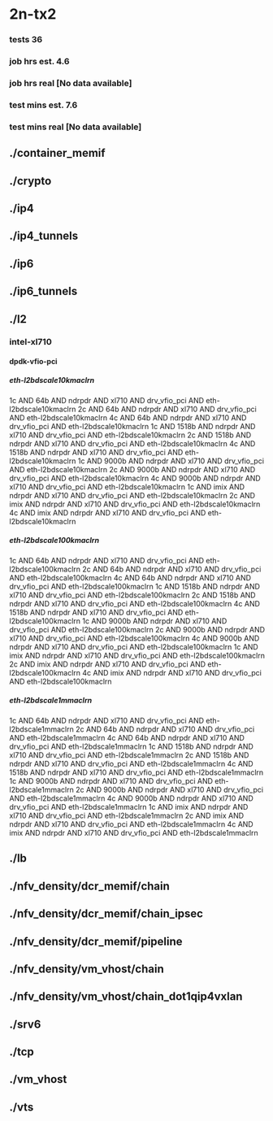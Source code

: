 # 2n-tx2
### tests 36
### job hrs est. 4.6
### job hrs real [No data available]
### test mins est. 7.6
### test mins real [No data available]
## ./container_memif
## ./crypto
## ./ip4
## ./ip4_tunnels
## ./ip6
## ./ip6_tunnels
## ./l2
### intel-xl710
#### dpdk-vfio-pci
##### eth-l2bdscale10kmaclrn
1c AND 64b AND ndrpdr AND xl710 AND drv_vfio_pci AND eth-l2bdscale10kmaclrn
2c AND 64b AND ndrpdr AND xl710 AND drv_vfio_pci AND eth-l2bdscale10kmaclrn
4c AND 64b AND ndrpdr AND xl710 AND drv_vfio_pci AND eth-l2bdscale10kmaclrn
1c AND 1518b AND ndrpdr AND xl710 AND drv_vfio_pci AND eth-l2bdscale10kmaclrn
2c AND 1518b AND ndrpdr AND xl710 AND drv_vfio_pci AND eth-l2bdscale10kmaclrn
4c AND 1518b AND ndrpdr AND xl710 AND drv_vfio_pci AND eth-l2bdscale10kmaclrn
1c AND 9000b AND ndrpdr AND xl710 AND drv_vfio_pci AND eth-l2bdscale10kmaclrn
2c AND 9000b AND ndrpdr AND xl710 AND drv_vfio_pci AND eth-l2bdscale10kmaclrn
4c AND 9000b AND ndrpdr AND xl710 AND drv_vfio_pci AND eth-l2bdscale10kmaclrn
1c AND imix AND ndrpdr AND xl710 AND drv_vfio_pci AND eth-l2bdscale10kmaclrn
2c AND imix AND ndrpdr AND xl710 AND drv_vfio_pci AND eth-l2bdscale10kmaclrn
4c AND imix AND ndrpdr AND xl710 AND drv_vfio_pci AND eth-l2bdscale10kmaclrn
##### eth-l2bdscale100kmaclrn
1c AND 64b AND ndrpdr AND xl710 AND drv_vfio_pci AND eth-l2bdscale100kmaclrn
2c AND 64b AND ndrpdr AND xl710 AND drv_vfio_pci AND eth-l2bdscale100kmaclrn
4c AND 64b AND ndrpdr AND xl710 AND drv_vfio_pci AND eth-l2bdscale100kmaclrn
1c AND 1518b AND ndrpdr AND xl710 AND drv_vfio_pci AND eth-l2bdscale100kmaclrn
2c AND 1518b AND ndrpdr AND xl710 AND drv_vfio_pci AND eth-l2bdscale100kmaclrn
4c AND 1518b AND ndrpdr AND xl710 AND drv_vfio_pci AND eth-l2bdscale100kmaclrn
1c AND 9000b AND ndrpdr AND xl710 AND drv_vfio_pci AND eth-l2bdscale100kmaclrn
2c AND 9000b AND ndrpdr AND xl710 AND drv_vfio_pci AND eth-l2bdscale100kmaclrn
4c AND 9000b AND ndrpdr AND xl710 AND drv_vfio_pci AND eth-l2bdscale100kmaclrn
1c AND imix AND ndrpdr AND xl710 AND drv_vfio_pci AND eth-l2bdscale100kmaclrn
2c AND imix AND ndrpdr AND xl710 AND drv_vfio_pci AND eth-l2bdscale100kmaclrn
4c AND imix AND ndrpdr AND xl710 AND drv_vfio_pci AND eth-l2bdscale100kmaclrn
##### eth-l2bdscale1mmaclrn
1c AND 64b AND ndrpdr AND xl710 AND drv_vfio_pci AND eth-l2bdscale1mmaclrn
2c AND 64b AND ndrpdr AND xl710 AND drv_vfio_pci AND eth-l2bdscale1mmaclrn
4c AND 64b AND ndrpdr AND xl710 AND drv_vfio_pci AND eth-l2bdscale1mmaclrn
1c AND 1518b AND ndrpdr AND xl710 AND drv_vfio_pci AND eth-l2bdscale1mmaclrn
2c AND 1518b AND ndrpdr AND xl710 AND drv_vfio_pci AND eth-l2bdscale1mmaclrn
4c AND 1518b AND ndrpdr AND xl710 AND drv_vfio_pci AND eth-l2bdscale1mmaclrn
1c AND 9000b AND ndrpdr AND xl710 AND drv_vfio_pci AND eth-l2bdscale1mmaclrn
2c AND 9000b AND ndrpdr AND xl710 AND drv_vfio_pci AND eth-l2bdscale1mmaclrn
4c AND 9000b AND ndrpdr AND xl710 AND drv_vfio_pci AND eth-l2bdscale1mmaclrn
1c AND imix AND ndrpdr AND xl710 AND drv_vfio_pci AND eth-l2bdscale1mmaclrn
2c AND imix AND ndrpdr AND xl710 AND drv_vfio_pci AND eth-l2bdscale1mmaclrn
4c AND imix AND ndrpdr AND xl710 AND drv_vfio_pci AND eth-l2bdscale1mmaclrn
## ./lb
## ./nfv_density/dcr_memif/chain
## ./nfv_density/dcr_memif/chain_ipsec
## ./nfv_density/dcr_memif/pipeline
## ./nfv_density/vm_vhost/chain
## ./nfv_density/vm_vhost/chain_dot1qip4vxlan
## ./srv6
## ./tcp
## ./vm_vhost
## ./vts
